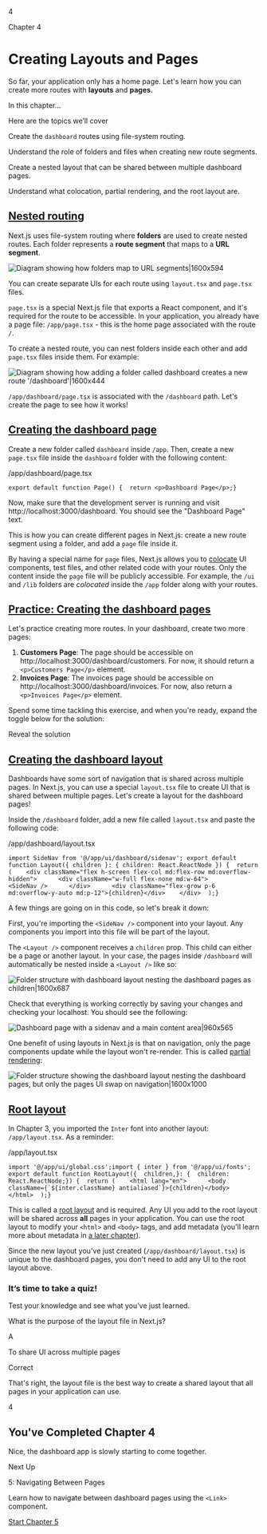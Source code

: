 4

Chapter 4

# Creating Layouts and Pages

So far, your application only has a home page. Let's learn how you can create more routes with **layouts** and **pages**.

In this chapter...

Here are the topics we’ll cover

Create the `dashboard` routes using file-system routing.

Understand the role of folders and files when creating new route segments.

Create a nested layout that can be shared between multiple dashboard pages.

Understand what colocation, partial rendering, and the root layout are.

## [Nested routing](https://nextjs.org/learn/dashboard-app/creating-layouts-and-pages#nested-routing)

Next.js uses file-system routing where **folders** are used to create nested routes. Each folder represents a **route segment** that maps to a **URL segment**.

![Diagram showing how folders map to URL segments|1600x594](https://nextjs.org/_next/image?url=%2Flearn%2Fdark%2Ffolders-to-url-segments.png&w=3840&q=75&dpl=dpl_FCceakDAygFm3XpfzDutxg9ALjmD)

You can create separate UIs for each route using `layout.tsx` and `page.tsx` files.

`page.tsx` is a special Next.js file that exports a React component, and it's required for the route to be accessible. In your application, you already have a page file: `/app/page.tsx` - this is the home page associated with the route `/`.

To create a nested route, you can nest folders inside each other and add `page.tsx` files inside them. For example:

![Diagram showing how adding a folder called dashboard creates a new route '/dashboard'|1600x444](https://nextjs.org/_next/image?url=%2Flearn%2Fdark%2Fdashboard-route.png&w=3840&q=75&dpl=dpl_FCceakDAygFm3XpfzDutxg9ALjmD)

`/app/dashboard/page.tsx` is associated with the `/dashboard` path. Let's create the page to see how it works!

## [Creating the dashboard page](https://nextjs.org/learn/dashboard-app/creating-layouts-and-pages#creating-the-dashboard-page)

Create a new folder called `dashboard` inside `/app`. Then, create a new `page.tsx` file inside the `dashboard` folder with the following content:

/app/dashboard/page.tsx

```
export default function Page() {  return <p>Dashboard Page</p>;}
```

Now, make sure that the development server is running and visit http://localhost:3000/dashboard. You should see the "Dashboard Page" text.

This is how you can create different pages in Next.js: create a new route segment using a folder, and add a `page` file inside it.

By having a special name for `page` files, Next.js allows you to [colocate](https://nextjs.org/docs/app/building-your-application/routing#colocation) UI components, test files, and other related code with your routes. Only the content inside the `page` file will be publicly accessible. For example, the `/ui` and `/lib` folders are *colocated* inside the `/app` folder along with your routes.

## [Practice: Creating the dashboard pages](https://nextjs.org/learn/dashboard-app/creating-layouts-and-pages#practice-creating-the-dashboard-pages)

Let's practice creating more routes. In your dashboard, create two more pages:

1. **Customers Page**: The page should be accessible on http://localhost:3000/dashboard/customers. For now, it should return a `<p>Customers Page</p>` element.
2. **Invoices Page**: The invoices page should be accessible on http://localhost:3000/dashboard/invoices. For now, also return a `<p>Invoices Page</p>` element.

Spend some time tackling this exercise, and when you're ready, expand the toggle below for the solution:

Reveal the solution

## [Creating the dashboard layout](https://nextjs.org/learn/dashboard-app/creating-layouts-and-pages#creating-the-dashboard-layout)

Dashboards have some sort of navigation that is shared across multiple pages. In Next.js, you can use a special `layout.tsx` file to create UI that is shared between multiple pages. Let's create a layout for the dashboard pages!

Inside the `/dashboard` folder, add a new file called `layout.tsx` and paste the following code:

/app/dashboard/layout.tsx

```
import SideNav from '@/app/ui/dashboard/sidenav'; export default function Layout({ children }: { children: React.ReactNode }) {  return (    <div className="flex h-screen flex-col md:flex-row md:overflow-hidden">      <div className="w-full flex-none md:w-64">        <SideNav />      </div>      <div className="flex-grow p-6 md:overflow-y-auto md:p-12">{children}</div>    </div>  );}
```

A few things are going on in this code, so let's break it down:

First, you're importing the `<SideNav />` component into your layout. Any components you import into this file will be part of the layout.

The `<Layout />` component receives a `children` prop. This child can either be a page or another layout. In your case, the pages inside `/dashboard` will automatically be nested inside a `<Layout />` like so:

![Folder structure with dashboard layout nesting the dashboard pages as children|1600x687](https://nextjs.org/_next/image?url=%2Flearn%2Fdark%2Fshared-layout.png&w=3840&q=75&dpl=dpl_FCceakDAygFm3XpfzDutxg9ALjmD)

Check that everything is working correctly by saving your changes and checking your localhost. You should see the following:

![Dashboard page with a sidenav and a main content area|960x565](https://nextjs.org/_next/image?url=%2Flearn%2Fdark%2Fshared-layout-page.png&w=1920&q=75&dpl=dpl_FCceakDAygFm3XpfzDutxg9ALjmD)

One benefit of using layouts in Next.js is that on navigation, only the page components update while the layout won't re-render. This is called [partial rendering](https://nextjs.org/docs/app/building-your-application/routing/linking-and-navigating#3-partial-rendering):

![Folder structure showing the dashboard layout nesting the dashboard pages, but only the pages UI swap on navigation|1600x1000](https://nextjs.org/_next/image?url=%2Flearn%2Fdark%2Fpartial-rendering-dashboard.png&w=3840&q=75&dpl=dpl_FCceakDAygFm3XpfzDutxg9ALjmD)

## [Root layout](https://nextjs.org/learn/dashboard-app/creating-layouts-and-pages#root-layout)

In Chapter 3, you imported the `Inter` font into another layout: `/app/layout.tsx`. As a reminder:

/app/layout.tsx

```
import '@/app/ui/global.css';import { inter } from '@/app/ui/fonts'; export default function RootLayout({  children,}: {  children: React.ReactNode;}) {  return (    <html lang="en">      <body className={`${inter.className} antialiased`}>{children}</body>    </html>  );}
```

This is called a [root layout](https://nextjs.org/docs/app/building-your-application/routing/pages-and-layouts#root-layout-required) and is required. Any UI you add to the root layout will be shared across **all** pages in your application. You can use the root layout to modify your `<html>` and `<body>` tags, and add metadata (you'll learn more about metadata in [a later chapter](https://nextjs.org/learn/dashboard-app/adding-metadata)).

Since the new layout you've just created (`/app/dashboard/layout.tsx`) is unique to the dashboard pages, you don't need to add any UI to the root layout above.

### It’s time to take a quiz!

Test your knowledge and see what you’ve just learned.

What is the purpose of the layout file in Next.js?

A

To share UI across multiple pages

Correct

That's right, the layout file is the best way to create a shared layout that all pages in your application can use.

4

## You've Completed Chapter 4

Nice, the dashboard app is slowly starting to come together.

Next Up

5: Navigating Between Pages

Learn how to navigate between dashboard pages using the `<Link>` component.

[Start Chapter 5](./navigating-between-pages.md)
